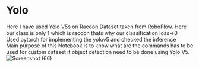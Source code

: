 # Yolo
Here I have used Yolo V5s on Racoon Dataset taken from RoboFlow. Here our class is only 1 which is racoon thats why our classification loss->0<br>
Used pytorch for implementing the yolov5 and checked the inference<br>
Main purpose of this Notebook is to know what are the commands has to be used for custom dataset if object detection need to be done using Yolo V5. <br>
![Screenshot (66)](https://user-images.githubusercontent.com/40769717/125649933-2b2efd3a-415a-4984-9645-308ce44027b1.png)
